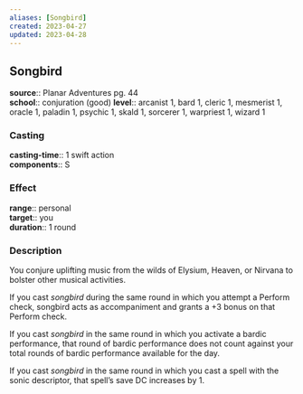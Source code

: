 ```yaml
---
aliases: [Songbird]
created: 2023-04-27
updated: 2023-04-28
---
```


## Songbird

**source**:: Planar Adventures pg. 44  
**school**:: conjuration (good)
**level**:: arcanist 1, bard 1, cleric 1, mesmerist 1, oracle 1, paladin 1, psychic 1, skald 1, sorcerer 1, warpriest 1, wizard 1

### Casting

**casting-time**:: 1 swift action  
**components**:: S

### Effect

**range**:: personal  
**target**:: you  
**duration**:: 1 round

### Description

You conjure uplifting music from the wilds of Elysium, Heaven, or Nirvana to bolster other musical activities.  
  
If you cast *songbird* during the same round in which you attempt a Perform check, songbird acts as accompaniment and grants a +3 bonus on that Perform check.  
  
If you cast *songbird* in the same round in which you activate a bardic performance, that round of bardic performance does not count against your total rounds of bardic performance available for the day.  
  
If you cast *songbird* in the same round in which you cast a spell with the sonic descriptor, that spell’s save DC increases by 1.
